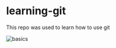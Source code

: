 # learning-git

This repo was used to learn how to use git

![basics](https://user-images.githubusercontent.com/104711841/186162673-dd37b56f-4c00-482b-bbdf-254497f0c548.jpg)


